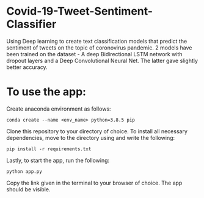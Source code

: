 # Covid-19-Tweet-Sentiment-Classifier

Using Deep learning to create text classification models that predict the sentiment of tweets on the topic of coronovirus pandemic.
2 models have been trained on the dataset - A deep Bidirectional LSTM network with dropout layers and a Deep Convolutional Neural Net. The latter gave slightly better accuracy.

# To use the app:

Create anaconda environment as follows:
```
conda create --name <env_name> python=3.8.5 pip
```
Clone this repository to your directory of choice. To install all necessary dependencies, move to the directory using <cd> and write the following:
```
pip install -r requirements.txt
```

Lastly, to start the app, run the following:
```
python app.py
```
Copy the link given in the terminal to your browser of choice. The app should be visible.
